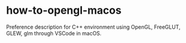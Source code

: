 # how-to-opengl-macos
 Preference description for C++ environment using OpenGL, FreeGLUT, GLEW, glm through VSCode in macOS.
